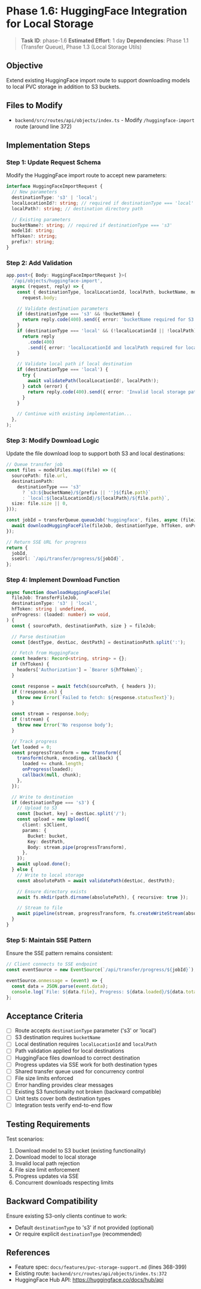 # Phase 1.6: HuggingFace Integration for Local Storage

> **Task ID**: phase-1.6
> **Estimated Effort**: 1 day
> **Dependencies**: Phase 1.1 (Transfer Queue), Phase 1.3 (Local Storage Utils)

## Objective

Extend existing HuggingFace import route to support downloading models to local PVC storage in addition to S3 buckets.

## Files to Modify

- `backend/src/routes/api/objects/index.ts` - Modify `/huggingface-import` route (around line 372)

## Implementation Steps

### Step 1: Update Request Schema

Modify the HuggingFace import route to accept new parameters:

```typescript
interface HuggingFaceImportRequest {
  // New parameters
  destinationType: 's3' | 'local';
  localLocationId?: string; // required if destinationType === 'local'
  localPath?: string; // destination directory path

  // Existing parameters
  bucketName?: string; // required if destinationType === 's3'
  modelId: string;
  hfToken?: string;
  prefix?: string;
}
```

### Step 2: Add Validation

```typescript
app.post<{ Body: HuggingFaceImportRequest }>(
  '/api/objects/huggingface-import',
  async (request, reply) => {
    const { destinationType, localLocationId, localPath, bucketName, modelId, hfToken, prefix } =
      request.body;

    // Validate destination parameters
    if (destinationType === 's3' && !bucketName) {
      return reply.code(400).send({ error: 'bucketName required for S3 destination' });
    }
    if (destinationType === 'local' && (!localLocationId || !localPath)) {
      return reply
        .code(400)
        .send({ error: 'localLocationId and localPath required for local destination' });
    }

    // Validate local path if local destination
    if (destinationType === 'local') {
      try {
        await validatePath(localLocationId!, localPath!);
      } catch (error) {
        return reply.code(400).send({ error: 'Invalid local storage path' });
      }
    }

    // Continue with existing implementation...
  },
);
```

### Step 3: Modify Download Logic

Update the file download loop to support both S3 and local destinations:

```typescript
// Queue transfer job
const files = modelFiles.map((file) => ({
  sourcePath: file.url,
  destinationPath:
    destinationType === 's3'
      ? `s3:${bucketName}/${prefix || ''}${file.path}`
      : `local:${localLocationId}/${localPath}/${file.path}`,
  size: file.size || 0,
}));

const jobId = transferQueue.queueJob('huggingface', files, async (fileJob, onProgress) => {
  await downloadHuggingFaceFile(fileJob, destinationType, hfToken, onProgress);
});

// Return SSE URL for progress
return {
  jobId,
  sseUrl: `/api/transfer/progress/${jobId}`,
};
```

### Step 4: Implement Download Function

```typescript
async function downloadHuggingFaceFile(
  fileJob: TransferFileJob,
  destinationType: 's3' | 'local',
  hfToken: string | undefined,
  onProgress: (loaded: number) => void,
) {
  const { sourcePath, destinationPath, size } = fileJob;

  // Parse destination
  const [destType, destLoc, destPath] = destinationPath.split(':');

  // Fetch from HuggingFace
  const headers: Record<string, string> = {};
  if (hfToken) {
    headers['Authorization'] = `Bearer ${hfToken}`;
  }

  const response = await fetch(sourcePath, { headers });
  if (!response.ok) {
    throw new Error(`Failed to fetch: ${response.statusText}`);
  }

  const stream = response.body;
  if (!stream) {
    throw new Error('No response body');
  }

  // Track progress
  let loaded = 0;
  const progressTransform = new Transform({
    transform(chunk, encoding, callback) {
      loaded += chunk.length;
      onProgress(loaded);
      callback(null, chunk);
    },
  });

  // Write to destination
  if (destinationType === 's3') {
    // Upload to S3
    const [bucket, key] = destLoc.split('/');
    const upload = new Upload({
      client: s3Client,
      params: {
        Bucket: bucket,
        Key: destPath,
        Body: stream.pipe(progressTransform),
      },
    });
    await upload.done();
  } else {
    // Write to local storage
    const absolutePath = await validatePath(destLoc, destPath);

    // Ensure directory exists
    await fs.mkdir(path.dirname(absolutePath), { recursive: true });

    // Stream to file
    await pipeline(stream, progressTransform, fs.createWriteStream(absolutePath));
  }
}
```

### Step 5: Maintain SSE Pattern

Ensure the SSE pattern remains consistent:

```typescript
// Client connects to SSE endpoint
const eventSource = new EventSource(`/api/transfer/progress/${jobId}`);

eventSource.onmessage = (event) => {
  const data = JSON.parse(event.data);
  console.log(`File: ${data.file}, Progress: ${data.loaded}/${data.total}`);
};
```

## Acceptance Criteria

- [ ] Route accepts `destinationType` parameter ('s3' or 'local')
- [ ] S3 destination requires `bucketName`
- [ ] Local destination requires `localLocationId` and `localPath`
- [ ] Path validation applied for local destinations
- [ ] HuggingFace files download to correct destination
- [ ] Progress updates via SSE work for both destination types
- [ ] Shared transfer queue used for concurrency control
- [ ] File size limits enforced
- [ ] Error handling provides clear messages
- [ ] Existing S3 functionality not broken (backward compatible)
- [ ] Unit tests cover both destination types
- [ ] Integration tests verify end-to-end flow

## Testing Requirements

Test scenarios:

1. Download model to S3 bucket (existing functionality)
2. Download model to local storage
3. Invalid local path rejection
4. File size limit enforcement
5. Progress updates via SSE
6. Concurrent downloads respecting limits

## Backward Compatibility

Ensure existing S3-only clients continue to work:

- Default `destinationType` to 's3' if not provided (optional)
- Or require explicit `destinationType` (recommended)

## References

- Feature spec: `docs/features/pvc-storage-support.md` (lines 368-399)
- Existing route: `backend/src/routes/api/objects/index.ts:372`
- HuggingFace Hub API: https://huggingface.co/docs/hub/api
